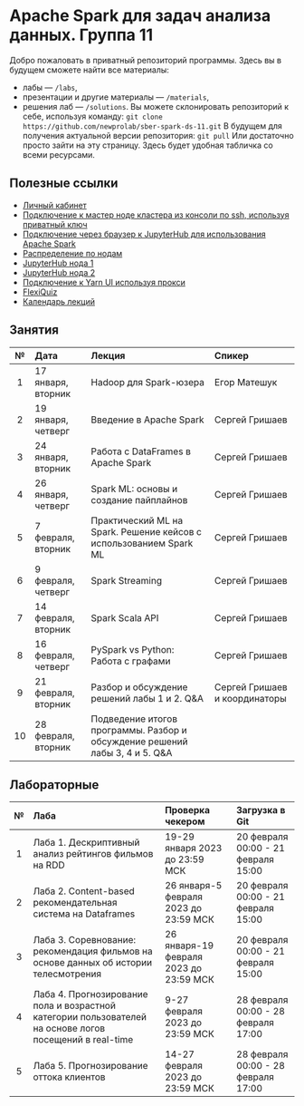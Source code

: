 # Apache Spark для задач анализа данных. Группа 11
Добро пожаловать в приватный репозиторий программы. Здесь вы в будущем сможете найти все материалы:
- лабы — `/labs`,
- презентации и другие материалы — `/materials`,
- решения лаб — `/solutions`.
Вы можете склонировать репозиторий к себе, используя команду:
`git clone https://github.com/newprolab/sber-spark-ds-11.git`
В будущем для получения актуальной версии репозитория:
`git pull`
Или достаточно просто зайти на эту страницу. Здесь будет удобная табличка со всеми ресурсами.

## Полезные ссылки
- [Личный кабинет](https://lk-spark.newprolab.com/)
- [Подключение к мастер ноде кластера из консоли по ssh, используя приватный ключ](ssh.md)
- [Подключение через браузер к JupyterHub для использования Apache Spark](jupyter.md)
- [Распределение по нодам](Table_Users_Masters.md)
- [JupyterHub нода 1](https://spark-master-4.newprolab.com)
- [JupyterHub нода 2](https://spark-master-5.newprolab.com)
- [Подключение к Yarn UI используя прокси](proxy.md)
- [FlexiQuiz](https://www.flexiquiz.com)
- [Календарь лекций](https://calendar.google.com/calendar/embed?src=c_cf6df68a0efdd2d524c0b49bbfd4dc3ae7794377377ae13a02d66f6be8fb8473%40group.calendar.google.com&ctz=Europe%2FMoscow)



## Занятия
| № | Дата | Лекция | Спикер |
| :---: | :--- | :--- | :--- |
| 1 | 17 января, вторник | Hadoop для Spark-юзера | Егор Матешук |
| 2 | 19 января, четверг | Введение в Apache Spark  | Сергей Гришаев |
| 3 | 24 января, вторник | Работа с DataFrames в Apache Spark | Сергей Гришаев |
| 4 | 26 января, четверг | Spark ML: основы и создание пайплайнов | Сергей Гришаев |
| 5 | 7 февраля, вторник | Практический ML на Spark. Решение кейсов с использованием Spark ML | Сергей Гришаев |
| 6 | 9 февраля, четверг | Spark Streaming | Сергей Гришаев  |
| 7 | 14 февраля, вторник | Spark Scala API | Сергей Гришаев |
| 8 | 16 февраля, четверг | PySpark vs Python: Работа с графами | Сергей Гришаев |
| 9 | 21 февраля, вторник | Разбор и обсуждение решений лабы 1 и 2. Q&A | Сергей Гришаев и координаторы|
| 10 |28 февраля, вторник | Подведение итогов программы. Разбор и обсуждение решений лабы 3, 4 и 5. Q&A |  |


## Лабораторные
| № | Лаба | Проверка чекером                       | Загрузка в Git                      |
| :---: | :--- |:---------------------------------------|:------------------------------------|
| 1 | Лаба 1. Дескриптивный анализ рейтингов фильмов на RDD | 19-29 января 2023 до 23:59 МСК         | 20 февраля 00:00 - 21 февраля 15:00 |
| 2 | Лаба 2. Content-based рекомендательная система на Dataframes | 26 января-5 февраля 2023 до 23:59 МСК  | 20 февраля 00:00 - 21 февраля 15:00 |
| 3 | Лаба 3. Соревнование: рекомендация фильмов на основе данных об истории телесмотрения | 26 января-19 февраля 2023 до 23:59 МСК | 20 февраля 00:00 - 21 февраля 15:00 |
| 4 | Лаба 4. Прогнозирование пола и возрастной категории пользователей на основе логов посещений в real-time | 9-27 февраля 2023 до 23:59 МСК         | 28 февраля 00:00 - 28 февраля 17:00 |
| 5 | Лаба 5. Прогнозирование оттока клиентов | 14-27 февраля 2023 до 23:59 МСК        | 28 февраля 00:00 - 28 февраля 17:00 |
